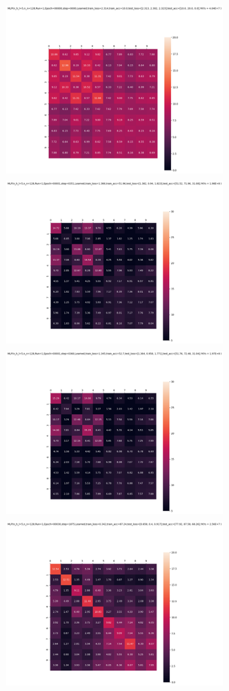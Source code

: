 <p align="center"> <img src= all_figs/MLP(n_h_l=5,n_n=128,Run=1,Epoch=00000,step=0000).p.png /> </p>
<!-- <p align="center"> <img src= all_figs/MLP(n_h_l=5,n_n=128,Run=1,Epoch=00001,step=0009).p.png /> </p>
<p align="center"> <img src= all_figs/MLP(n_h_l=5,n_n=128,Run=1,Epoch=00001,step=0018).p.png /> </p>
<p align="center"> <img src= all_figs/MLP(n_h_l=5,n_n=128,Run=1,Epoch=00001,step=0027).p.png /> </p>
<p align="center"> <img src= all_figs/MLP(n_h_l=5,n_n=128,Run=1,Epoch=00001,step=0036).p.png /> </p>
<p align="center"> <img src= all_figs/MLP(n_h_l=5,n_n=128,Run=1,Epoch=00001,step=0045).p.png /> </p>
<p align="center"> <img src= all_figs/MLP(n_h_l=5,n_n=128,Run=1,Epoch=00001,step=0054).p.png /> </p>
<p align="center"> <img src= all_figs/MLP(n_h_l=5,n_n=128,Run=1,Epoch=00001,step=0063).p.png /> </p>
<p align="center"> <img src= all_figs/MLP(n_h_l=5,n_n=128,Run=1,Epoch=00001,step=0072).p.png /> </p>
<p align="center"> <img src= all_figs/MLP(n_h_l=5,n_n=128,Run=1,Epoch=00001,step=0081).p.png /> </p>
<p align="center"> <img src= all_figs/MLP(n_h_l=5,n_n=128,Run=1,Epoch=00001,step=0090).p.png /> </p>
<p align="center"> <img src= all_figs/MLP(n_h_l=5,n_n=128,Run=1,Epoch=00001,step=0099).p.png /> </p>
<p align="center"> <img src= all_figs/MLP(n_h_l=5,n_n=128,Run=1,Epoch=00001,step=0108).p.png /> </p>
<p align="center"> <img src= all_figs/MLP(n_h_l=5,n_n=128,Run=1,Epoch=00001,step=0117).p.png /> </p>
<p align="center"> <img src= all_figs/MLP(n_h_l=5,n_n=128,Run=1,Epoch=00001,step=0126).p.png /> </p>
<p align="center"> <img src= all_figs/MLP(n_h_l=5,n_n=128,Run=1,Epoch=00001,step=0135).p.png /> </p>
<p align="center"> <img src= all_figs/MLP(n_h_l=5,n_n=128,Run=1,Epoch=00001,step=0144).p.png /> </p>
<p align="center"> <img src= all_figs/MLP(n_h_l=5,n_n=128,Run=1,Epoch=00001,step=0153).p.png /> </p>
<p align="center"> <img src= all_figs/MLP(n_h_l=5,n_n=128,Run=1,Epoch=00001,step=0162).p.png /> </p>
<p align="center"> <img src= all_figs/MLP(n_h_l=5,n_n=128,Run=1,Epoch=00001,step=0171).p.png /> </p>
<p align="center"> <img src= all_figs/MLP(n_h_l=5,n_n=128,Run=1,Epoch=00001,step=0180).p.png /> </p>
<p align="center"> <img src= all_figs/MLP(n_h_l=5,n_n=128,Run=1,Epoch=00001,step=0189).p.png /> </p>
<p align="center"> <img src= all_figs/MLP(n_h_l=5,n_n=128,Run=1,Epoch=00001,step=0198).p.png /> </p>
<p align="center"> <img src= all_figs/MLP(n_h_l=5,n_n=128,Run=1,Epoch=00001,step=0207).png /> </p>
<p align="center"> <img src= all_figs/MLP(n_h_l=5,n_n=128,Run=1,Epoch=00001,step=0216).png /> </p>
<p align="center"> <img src= all_figs/MLP(n_h_l=5,n_n=128,Run=1,Epoch=00001,step=0225).png /> </p>
<p align="center"> <img src= all_figs/MLP(n_h_l=5,n_n=128,Run=1,Epoch=00001,step=0234).png /> </p>
<p align="center"> <img src= all_figs/MLP(n_h_l=5,n_n=128,Run=1,Epoch=00001,step=0243).png /> </p>
<p align="center"> <img src= all_figs/MLP(n_h_l=5,n_n=128,Run=1,Epoch=00001,step=0252).png /> </p>
<p align="center"> <img src= all_figs/MLP(n_h_l=5,n_n=128,Run=1,Epoch=00001,step=0261).png /> </p>
<p align="center"> <img src= all_figs/MLP(n_h_l=5,n_n=128,Run=1,Epoch=00001,step=0270).png /> </p>
<p align="center"> <img src= all_figs/MLP(n_h_l=5,n_n=128,Run=1,Epoch=00001,step=0279).png /> </p>
<p align="center"> <img src= all_figs/MLP(n_h_l=5,n_n=128,Run=1,Epoch=00001,step=0288).png /> </p>
<p align="center"> <img src= all_figs/MLP(n_h_l=5,n_n=128,Run=1,Epoch=00001,step=0297).png /> </p>
<p align="center"> <img src= all_figs/MLP(n_h_l=5,n_n=128,Run=1,Epoch=00001,step=0306).png /> </p>
<p align="center"> <img src= all_figs/MLP(n_h_l=5,n_n=128,Run=1,Epoch=00001,step=0315).png /> </p>
<p align="center"> <img src= all_figs/MLP(n_h_l=5,n_n=128,Run=1,Epoch=00001,step=0324).png /> </p>
<p align="center"> <img src= all_figs/MLP(n_h_l=5,n_n=128,Run=1,Epoch=00001,step=0333).png /> </p>
<p align="center"> <img src= all_figs/MLP(n_h_l=5,n_n=128,Run=1,Epoch=00001,step=0342).png /> </p> -->
<p align="center"> <img src= all_figs/MLP(n_h_l=5,n_n=128,Run=1,Epoch=00001,step=0351).png /> </p>
<p align="center"> <img src= all_figs/MLP(n_h_l=5,n_n=128,Run=1,Epoch=00001,step=0360).png /> </p>
<!-- <p align="center"> <img src= all_figs/MLP(n_h_l=5,n_n=128,Run=1,Epoch=00001,step=0369).png /> </p>
<p align="center"> <img src= all_figs/MLP(n_h_l=5,n_n=128,Run=1,Epoch=00001,step=0378).png /> </p>
<p align="center"> <img src= all_figs/MLP(n_h_l=5,n_n=128,Run=1,Epoch=00001,step=0387).png /> </p>
<p align="center"> <img src= all_figs/MLP(n_h_l=5,n_n=128,Run=1,Epoch=00001,step=0396).png /> </p>
<p align="center"> <img src= all_figs/MLP(n_h_l=5,n_n=128,Run=1,Epoch=00001,step=0405).png /> </p>
<p align="center"> <img src= all_figs/MLP(n_h_l=5,n_n=128,Run=1,Epoch=00001,step=0414).png /> </p>
<p align="center"> <img src= all_figs/MLP(n_h_l=5,n_n=128,Run=1,Epoch=00001,step=0423).png /> </p>
<p align="center"> <img src= all_figs/MLP(n_h_l=5,n_n=128,Run=1,Epoch=00001,step=0432).png /> </p>
<p align="center"> <img src= all_figs/MLP(n_h_l=5,n_n=128,Run=1,Epoch=00001,step=0441).png /> </p>
<p align="center"> <img src= all_figs/MLP(n_h_l=5,n_n=128,Run=1,Epoch=00001,step=0450).png /> </p>
<p align="center"> <img src= all_figs/MLP(n_h_l=5,n_n=128,Run=1,Epoch=00001,step=0459).png /> </p>
<p align="center"> <img src= all_figs/MLP(n_h_l=5,n_n=128,Run=1,Epoch=00001,step=0468).png /> </p>
<p align="center"> <img src= all_figs/MLP(n_h_l=5,n_n=128,Run=1,Epoch=00001,step=0477).png /> </p>
<p align="center"> <img src= all_figs/MLP(n_h_l=5,n_n=128,Run=1,Epoch=00001,step=0486).png /> </p>
<p align="center"> <img src= all_figs/MLP(n_h_l=5,n_n=128,Run=1,Epoch=00001,step=0495).png /> </p>
<p align="center"> <img src= all_figs/MLP(n_h_l=5,n_n=128,Run=1,Epoch=00001,step=0504).png /> </p>
<p align="center"> <img src= all_figs/MLP(n_h_l=5,n_n=128,Run=1,Epoch=00001,step=0513).png /> </p>
<p align="center"> <img src= all_figs/MLP(n_h_l=5,n_n=128,Run=1,Epoch=00001,step=0522).png /> </p>
<p align="center"> <img src= all_figs/MLP(n_h_l=5,n_n=128,Run=1,Epoch=00001,step=0531).png /> </p>
<p align="center"> <img src= all_figs/MLP(n_h_l=5,n_n=128,Run=1,Epoch=00001,step=0540).png /> </p>
<p align="center"> <img src= all_figs/MLP(n_h_l=5,n_n=128,Run=1,Epoch=00001,step=0549).png /> </p>
<p align="center"> <img src= all_figs/MLP(n_h_l=5,n_n=128,Run=1,Epoch=00001,step=0558).png /> </p>
<p align="center"> <img src= all_figs/MLP(n_h_l=5,n_n=128,Run=1,Epoch=00001,step=0567).png /> </p>
<p align="center"> <img src= all_figs/MLP(n_h_l=5,n_n=128,Run=1,Epoch=00001,step=0576).png /> </p>
<p align="center"> <img src= all_figs/MLP(n_h_l=5,n_n=128,Run=1,Epoch=00001,step=0585).png /> </p>
<p align="center"> <img src= all_figs/MLP(n_h_l=5,n_n=128,Run=1,Epoch=00001,step=0594).png /> </p>
<p align="center"> <img src= all_figs/MLP(n_h_l=5,n_n=128,Run=1,Epoch=00010,step=1875).p.png /> </p>
<p align="center"> <img src= all_figs/MLP(n_h_l=5,n_n=128,Run=1,Epoch=00020,step=1875).p.png /> </p> -->
<p align="center"> <img src= all_figs/MLP(n_h_l=5,n_n=128,Run=1,Epoch=00030,step=1875).p.png /> </p>
